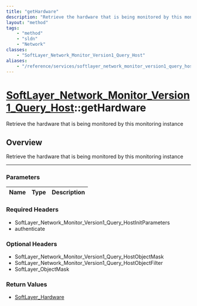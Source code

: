 ```yaml
---
title: "getHardware"
description: "Retrieve the hardware that is being monitored by this monitoring instance"
layout: "method"
tags:
    - "method"
    - "sldn"
    - "Network"
classes:
    - "SoftLayer_Network_Monitor_Version1_Query_Host"
aliases:
    - "/reference/services/softlayer_network_monitor_version1_query_host/getHardware"
---
```

# [SoftLayer_Network_Monitor_Version1_Query_Host](/reference/services/SoftLayer_Network_Monitor_Version1_Query_Host)::getHardware


Retrieve the hardware that is being monitored by this monitoring instance


## Overview 
Retrieve the hardware that is being monitored by this monitoring instance

-----

### Parameters 
|Name | Type | Description |
| --- | --- | --- |


### Required Headers
* SoftLayer_Network_Monitor_Version1_Query_HostInitParameters
* authenticate


### Optional Headers
* SoftLayer_Network_Monitor_Version1_Query_HostObjectMask
* SoftLayer_Network_Monitor_Version1_Query_HostObjectFilter
* SoftLayer_ObjectMask

### Return Values
* <a href='/reference/datatypes/SoftLayer_Hardware'>SoftLayer_Hardware </a>




